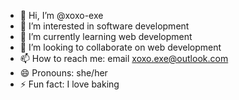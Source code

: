 - 👋 Hi, I’m @xoxo-exe
- 👀 I’m interested in software development
- 🌱 I’m currently learning web development
- 💞️ I’m looking to collaborate on web development
- 📫 How to reach me: email xoxo.exe@outlook.com
- 😄 Pronouns: she/her
- ⚡ Fun fact: I love baking
<!---
xoxo-exe/xoxo-exe is a ✨ special ✨ repository because its `README.md` (this file) appears on your GitHub profile.
You can click the Preview link to take a look at your changes.
--->
